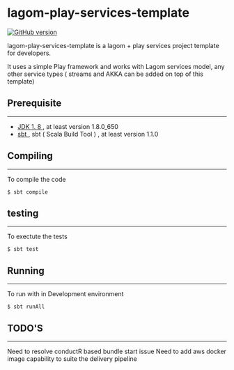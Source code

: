 # lagom-play-services-template #

[![GitHub version](https://img.shields.io/badge/version-1.0.0-green.svg)](https://github.com/hitachi-dsg/lagom-play-services-template/releases)


lagom-play-services-template is a lagom + play services project template for developers.

It uses a simple Play framework and works with Lagom services model, any other service types ( streams and AKKA can be added on top of this template)

## Prerequisite
---------------
* [JDK 1. 8 ](http://www.oracle.com/technetwork/java/javase/downloads/jdk8-downloads-2133151.html), at least version  1.8.0_650
* [sbt ](https://www.scala-sbt.org/download.html), sbt ( Scala Build Tool ) , at least version 1.1.0


## Compiling
---------
To compile the code

```
$ sbt compile
```

## testing
---------
To exectute the tests

```
$ sbt test
```

## Running
----------

To run with in Development environment

```
$ sbt runAll
```
## TODO'S
----------
Need to resolve conductR based bundle start issue
Need to add aws docker image capability to suite the delivery pipeline
